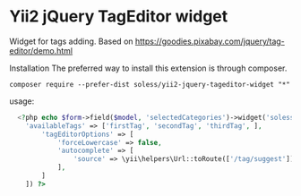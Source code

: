 # Yii2 jQuery TagEditor widget

Widget for tags adding. Based on https://goodies.pixabay.com/jquery/tag-editor/demo.html

Installation
The preferred way to install this extension is through composer.

```
composer require --prefer-dist soless/yii2-jquery-tageditor-widget "*"
```

usage:
```php
  <?php echo $form->field($model, 'selectedCategories')->widget('soless\tageditor\TagEditorWidget', [
	'availableTags' => ['firstTag', 'secondTag', 'thirdTag', ],
        'tagEditorOptions' => [
            'forceLowercase' => false,
            'autocomplete' => [
                'source' => \yii\helpers\Url::toRoute(['/tag/suggest'])
            ],
        ]
    ]) ?>
 ```
